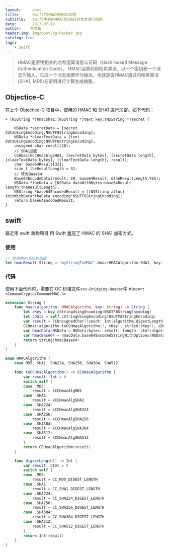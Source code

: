 ```yaml
---
layout:     post
title:      Swift的HMAC和SHA1加密
subtitle:   swift中利用HMAC的SHA1对文本进行加密
date:       2017-07-19
author:    李文拓
header-img: img/post-bg-hacker.jpg
catalog: true
tags:
    - Swift
---
```


>HMAC是密钥相关的哈希运算消息认证码（Hash-based Message Authentication Code）。 HMAC运算利用哈希算法，以一个密钥和一个消息为输入，生成一个消息摘要作为输出。也就是说HMAC通过将哈希算法(SHA1, MD5)与密钥进行计算生成摘要。

## Objectice-C

在上个 Objectice-C 项目中，使用的 HMAC 和 SHA1 进行加密。如下代码：

```objc
+ (NSString *)hmacsha1:(NSString *)text key:(NSString *)secret {
    
    NSData *secretData = [secret dataUsingEncoding:NSUTF8StringEncoding];
    NSData *clearTextData = [text dataUsingEncoding:NSUTF8StringEncoding];
    unsigned char result[20];
    // SHA1加密
    CCHmac(kCCHmacAlgSHA1, [secretData bytes], [secretData length], [clearTextData bytes], [clearTextData length], result);
    char base64Result[32];
    size_t theResultLength = 32;
    // 转为Base64
    Base64EncodeData(result, 20, base64Result, &theResultLength,YES);
    NSData *theData = [NSData dataWithBytes:base64Result length:theResultLength];
    NSString *base64EncodedResult = [[NSString alloc] initWithData:theData encoding:NSUTF8StringEncoding];
    return base64EncodedResult;
}
```



## swift

最近用 swift 重构项目,用 Swift [重写了](https://stackoverflow.com/questions/26970807/implementing-hmac-and-sha1-encryption-in-swift?rq=1) HMAC 的 SHA1 加密方式。

### 使用

```swift
// 使用HMAC和SHA加密
let hmacResult:String = "myStringToHMAC".hmac(HMACAlgorithm.SHA1, key: "myKey")
```

### 代码

使用下面代码时，需要在 OC 桥接文件`xxx-Bridging-Header`中 `#import <CommonCrypto/CommonHMAC.h>`

```swift
extension String {
    func hmac(algorithm: HMACAlgorithm, key: String) -> String {
        let cKey = key.cStringUsingEncoding(NSUTF8StringEncoding)
        let cData = self.cStringUsingEncoding(NSUTF8StringEncoding)
        var result = [CUnsignedChar](count: Int(algorithm.digestLength()), repeatedValue: 0)
        CCHmac(algorithm.toCCHmacAlgorithm(), cKey!, strlen(cKey!), cData!, strlen(cData!), &result)
        var hmacData:NSData = NSData(bytes: result, length: (Int(algorithm.digestLength())))
        var hmacBase64 = hmacData.base64EncodedStringWithOptions(NSDataBase64EncodingOptions.Encoding76CharacterLineLength)
        return String(hmacBase64)
    }
}

enum HMACAlgorithm {
    case MD5, SHA1, SHA224, SHA256, SHA384, SHA512

    func toCCHmacAlgorithm() -> CCHmacAlgorithm {
        var result: Int = 0
        switch self {
        case .MD5:
            result = kCCHmacAlgMD5
        case .SHA1:
            result = kCCHmacAlgSHA1
        case .SHA224:
            result = kCCHmacAlgSHA224
        case .SHA256:
            result = kCCHmacAlgSHA256
        case .SHA384:
            result = kCCHmacAlgSHA384
        case .SHA512:
            result = kCCHmacAlgSHA512
        }
        return CCHmacAlgorithm(result)
    }

    func digestLength() -> Int {
        var result: CInt = 0
        switch self {
        case .MD5:
            result = CC_MD5_DIGEST_LENGTH
        case .SHA1:
            result = CC_SHA1_DIGEST_LENGTH
        case .SHA224:
            result = CC_SHA224_DIGEST_LENGTH
        case .SHA256:
            result = CC_SHA256_DIGEST_LENGTH
        case .SHA384:
            result = CC_SHA384_DIGEST_LENGTH
        case .SHA512:
            result = CC_SHA512_DIGEST_LENGTH
        }
        return Int(result)
    }
}


```

